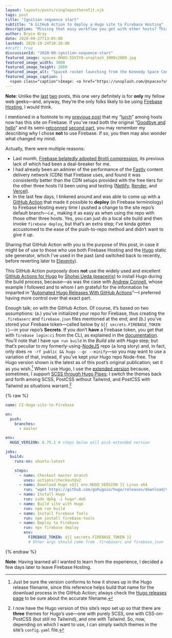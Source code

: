 ```yaml
---
layout: layouts/posts/singlepostherofit.njk
tags: post
title: "Ignition sequence start"
subtitle: "A GitHub Action to deploy a Hugo site to Firebase Hosting"
description: "Missing that easy workflow you get with other hosts? This script is for you."
author: Bryce Wray
date: 2020-09-27T13:05:00
lastmod: 2020-10-24T20:20:00
#draft: true
discussionId: "2020-09-ignition-sequence-start"
featured_image: spacex-OHOU-5UVIYQ-unsplash_3000x2000.jpg
featured_image_width: 3000
featured_image_height: 2000
featured_image_alt: "SpaceX rocket launching from the Kennedy Space Center in Florida"
featured_image_caption: |
  <span class="caption">Image: <a href="https://unsplash.com/@spacex?utm_source=unsplash&amp;utm_medium=referral&amp;utm_content=creditCopyText">SpaceX</a>; <a href="https://unsplash.com/s/photos/launch?utm_source=unsplash&amp;utm_medium=referral&amp;utm_content=creditCopyText">Unsplash</a></span>
---
```


<div class="yellowBox"><p><strong>Note</strong>: Unlike the <a href="/posts/2020/09/normal-persons-guide-static-websites">last</a> <a href="/posts/2020/09/normal-persons-guide-static-website-hosting">two</a> posts, this one very definitely is for <strong>only</strong> my fellow web geeks&mdash;and, anyway, they&rsquo;re the only folks likely to be using <a href="https://firebase.google.com" target="_blank" rel="noopener">Firebase Hosting</a>, I would think.</p></div>

I mentioned in a footnote to my [previous post](/posts/2020/09/normal-persons-guide-static-website-hosting) that my “[lurch](/posts/2020/09/goodbye-hello-part-5)” among hosts now has this site on Firebase. If you’ve read both the original “[Goodbye and hello](/posts/2020/07/goodbye-hello)” and its semi-[retconned](https://www.merriam-webster.com/words-at-play/retcon-history-and-meaning) [second part](/posts/2020/07/goodbye-hello-part-2), you may remember my describing why I chose **not** to use Firebase. If so, you then may also wonder what changed my mind.

Actually, there were multiple reasons:

- Last month, [Firebase belatedly adopted Brotli compression](https://firebase.googleblog.com/2020/08/firebase-hosting-new-features.html), its previous lack of which had been a deal-breaker for me.
- I had already been an admirer of the performance of the [Fastly](https://fastly.com) content delivery network (CDN) that Firebase uses, and found it was consistently better than the CDN setups provided with the free tiers for the other three hosts I’d been using and testing ([Netlify](https://netlify.com), [Render](https://render.com), and [Vercel](https://vercel.com)).
- In the last few days, I tinkered around and was able to come up with a [GitHub Action](https://github.com/features/actions) that made it possible to **deploy** (in Firebase terminology) to Firebase Hosting every time I pushed a change to the site repo’s default branch—*i.e.*, making it as easy as when using the repo with those other three hosts. Yes, you can just do a local site build and then invoke `firebase deploy`, but that’s an extra step; I’ve kinda gotten accustomed to the ease of the push-to-repo method and didn’t want to give it up.

Sharing that GitHub Action with you is the purpose of this post, in case it might be of use to those who use both Firebase Hosting and the [Hugo](https://gohugo.io) static site generator, which I've used in the past (and switched back to recently, before reverting later to [Eleventy](https://11ty.dev)).

This GitHub Action purposely does **not** use the widely used and excellent [GitHub Actions for Hugo](https://github.com/peaceiris/actions-hugo) by [Shohei Ueda (peaceiris)](https://github.com/peaceiris) to install Hugo during the build process, because—as was the case with [Andrew Connell](https://andrewconnell.com), whose example I followed and to whom I am grateful for the information he imparted in “[Automated Hugo Releases With GitHub Actions](https://www.andrewconnell.com/blog/automated-hugo-releases-with-github-actions/)”—I preferred having more control over that exact part.

Enough talk; on with the GitHub Action. Of course, it’s based on two assumptions: (a.) you’ve initialized your repo for Firebase, thus creating the `.firebaserc` and `firebase.json` files mentioned at the end; and (b.) you’ve stored your Firebase token—called below by `${{ secrets.FIREBASE_TOKEN }}`—in your repo’s **Secrets**. If you don’t **have** a Firebase token, you get that with `firebase login:ci` from the CLI, as explained in the [documentation](https://firebase.google.com/docs/cli#cli-ci-systems). You’ll note that I have `npm run build` in the *Build site with Hugo* step; but that’s peculiar to my formerly-using-[NodeJS](https://nodejs.org) repo (a long story) and, in fact, only does `rm -rf public && hugo --gc --minify`—so you may want to use a variation of that, instead, if you’ve kept *your* Hugo repo Node-free. The Hugo version shown is the latest as of this post’s original publication; set it as you wish.[^versionInfo] When I use Hugo, I use the [extended version](https://gohugo.io/troubleshooting/faq/#i-get-tocss--this-feature-is-not-available-in-your-current-hugo-version) because, sometimes, I support [SCSS through Hugo Pipes](https://gohugo.io/hugo-pipes/scss-sass/); I switch the themes back and forth among SCSS, PostCSS without Tailwind, and PostCSS with Tailwind as situations warrant.[^diffThemes]

[^versionInfo]: Just be sure the version conforms to how it shows up in the Hugo release filename, since this reference helps build that name for the download process in the GitHub Action; always check the [Hugo releases page](https://github.com/gohugoio/hugo/releases) to be sure about the accurate filename.

[^diffThemes]: I now have the Hugo version of this site’s repo set up so that there are **three** themes for Hugo’s use—one with purely SCSS, one with CSS-on-PostCSS (but still no Tailwind), and one with Tailwind. So, now, depending on which I want to use, I can simply switch themes in the site’s <code>config.yaml</code> file.

{% raw %}
```yaml
name: CI-Hugo-site-to-Firebase

on:
  push:
    branches:
      - master

env:
  HUGO_VERSION: 0.75.1 # steps below will pick extended version

jobs:
  build:
    runs-on: ubuntu-latest

    steps:
      - name: Checkout master branch
        uses: actions/checkout@v2
      - name: Download Hugo v${{ env.HUGO_VERSION }} Linux x64
        run: "wget https://github.com/gohugoio/hugo/releases/download/v${{ env.HUGO_VERSION }}/hugo_extended_${{ env.HUGO_VERSION }}_Linux-64bit.deb -O hugo_extended_${{ env.HUGO_VERSION }}_Linux-64bit.deb"
      - name: Install Hugo
        run: sudo dpkg -i hugo*.deb
      - name: Build site with Hugo
        run: npm run build
      - name: Install Firebase Tools
        run: npm install firebase-tools
      - name: Deploy to Firebase
        run: npx firebase deploy
        env:
          FIREBASE_TOKEN: ${{ secrets.FIREBASE_TOKEN }}
          # Other args should come from .firebaserc and firebase.json
```
{% endraw %}

<div class="yellowBox">
  <p><strong>Note</strong>: Having learned all I wanted to learn from the experience, I decided a few days later to leave Firebase Hosting.</p>
</div>
